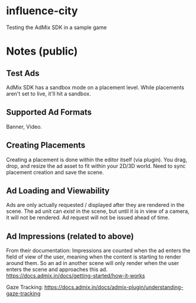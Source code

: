 # influence-city
Testing the AdMix SDK in a sample game


# Notes (public)

## Test Ads
AdMix SDK has a sandbox mode on a placement level. 
While placements aren't set to live, it'll hit a sandbox.

## Supported Ad Formats
Banner, Video. 

## Creating Placements
Creating a placement is done within the editor itself (via plugin).
You drag, drop, and resize the ad asset to fit within your 2D/3D world.
Need to sync placement creation and save the scene.

## Ad Loading and Viewability 
Ads are only actually requested / displayed after they are rendered in the scene.
The ad unit can _exist_ in the scene, but until it is in view of a camera, it will not be rendered.
Ad request will not be issued ahead of time.

## Ad Impressions (related to above)

From their documentation:
Impressions are counted when the ad enters the field of view of the user, meaning when the content is starting to render around them. So an ad in another scene will only render when the user enters the scene and approaches this ad.
https://docs.admix.in/docs/getting-started/how-it-works 

Gaze Tracking: https://docs.admix.in/docs/admix-plugin/understanding-gaze-tracking 




